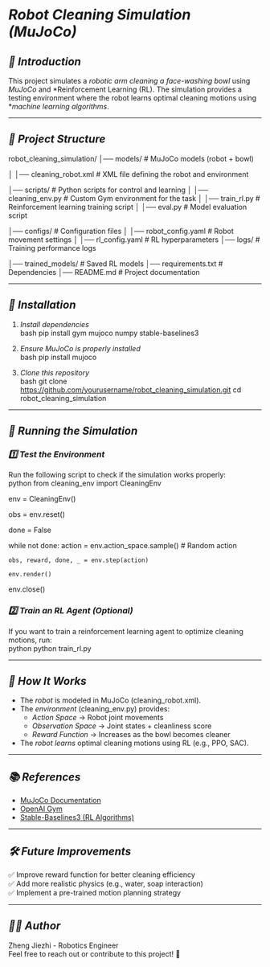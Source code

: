 # *Robot Cleaning Simulation (MuJoCo)*  

## *📌 Introduction*  
This project simulates a *robotic arm cleaning a face-washing bowl* using *MuJoCo* and *Reinforcement Learning (RL). The simulation provides a testing environment where the robot learns optimal cleaning motions using **machine learning algorithms*.  

---

## *📂 Project Structure*  

robot_cleaning_simulation/
│── models/                     # MuJoCo models (robot + bowl)

│   │── cleaning_robot.xml      # XML file defining the robot and environment

│── scripts/                    # Python scripts for control and learning
│   │── cleaning_env.py         # Custom Gym environment for the task
│   │── train_rl.py             # Reinforcement learning training script
│   │── eval.py                 # Model evaluation script

│── configs/                    # Configuration files
│   │── robot_config.yaml       # Robot movement settings
│   │── rl_config.yaml          # RL hyperparameters
│── logs/                       # Training performance logs

│── trained_models/             # Saved RL models
│── requirements.txt            # Dependencies
│── README.md                   # Project documentation


---

## *🔧 Installation*  
1. *Install dependencies*  
   bash
   pip install gym mujoco numpy stable-baselines3
   
2. *Ensure MuJoCo is properly installed*  
   bash
   pip install mujoco
   
3. *Clone this repository*  
   bash
   git clone https://github.com/yourusername/robot_cleaning_simulation.git
   cd robot_cleaning_simulation
   

---

## *🚀 Running the Simulation*  
### *1️⃣ Test the Environment*  
Run the following script to check if the simulation works properly:  
python
from cleaning_env import CleaningEnv

env = CleaningEnv()

obs = env.reset()

done = False

while not done:
    action = env.action_space.sample()  # Random action
    
    obs, reward, done, _ = env.step(action)
    
    env.render()

env.close()


### *2️⃣ Train an RL Agent (Optional)*  
If you want to train a reinforcement learning agent to optimize cleaning motions, run:  
python
python train_rl.py


---

## *📌 How It Works*  
- The *robot* is modeled in MuJoCo (cleaning_robot.xml).  
- The *environment* (cleaning_env.py) provides:
  - *Action Space* → Robot joint movements  
  - *Observation Space* → Joint states + cleanliness score  
  - *Reward Function* → Increases as the bowl becomes cleaner  
- The *robot learns* optimal cleaning motions using RL (e.g., PPO, SAC).  

---

## *📚 References*  
- [MuJoCo Documentation](https://mujoco.readthedocs.io/en/latest/)  
- [OpenAI Gym](https://gym.openai.com/)  
- [Stable-Baselines3 (RL Algorithms)](https://stable-baselines3.readthedocs.io/)  

---

## *🛠 Future Improvements*  
✅ Improve reward function for better cleaning efficiency  
✅ Add more realistic physics (e.g., water, soap interaction)  
✅ Implement a pre-trained motion planning strategy  

---

## *👨‍💻 Author*  
Zheng Jiezhi - Robotics Engineer  
Feel free to reach out or contribute to this project! 🚀  

